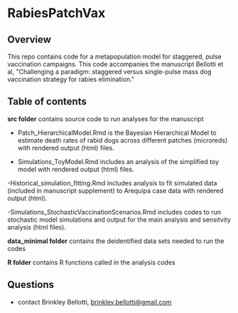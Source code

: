 # RabiesPatchVax
## Overview
This repo contains code for a metapopulation model for staggered, pulse vaccination 
campaigns. This code accompanies the manuscript Bellotti et al, 
"Challenging a paradigm: staggered versus single-pulse mass dog vaccination 
strategy for rabies elimination."

## Table of contents
**src folder** contains source code to run analyses for the manuscript  

- Patch_HierarchicalModel.Rmd is the Bayesian Hierarchical Model to estimate death 
rates of rabid dogs across different patches (microreds) with rendered output (html) 
files.

- Simulations_ToyModel.Rmd includes an analysis of the simplified toy model with 
rendered output (html) files.

-Historical_simulation_fitting.Rmd includes analysis to fit simulated data 
(included in manuscript supplement) to Arequipa case data with rendered output (html).

-Simulations_StochasticVaccinationScenarios.Rmd includes codes to run stochastic 
model simulations and output for the main analysis and sensitvity analysis (html files).

**data_minimal folder** contains the deidentified data sets needed to run the codes

**R folder** contains R functions called in the analysis codes

## Questions
- contact Brinkley Bellotti, brinkley.bellotti@gmail.com